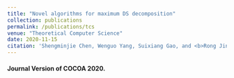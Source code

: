```yaml
---
title: "Novel algorithms for maximum DS decomposition"
collection: publications
permalink: /publications/tcs
venue: "Theoretical Computer Science"
date: 2020-11-15
citation: 'Shengminjie Chen, Wenguo Yang, Suixiang Gao, and <b>Rong Jin</b>. <i>Theoretical Computer Science</i>.'
---
```



#### Journal Version of COCOA 2020.

